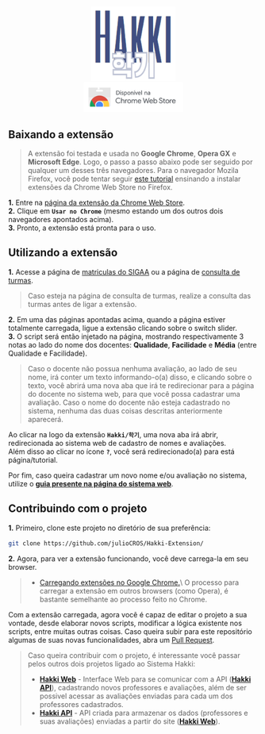 <p align = "center">
<img width="170" src="https://github.com/julioCROS/Hakki-Extension/blob/main/images/hakki_title.png"></br>
<a href="https://chrome.google.com/webstore/detail/hakki/cfeknhlenfklocphhgfgnjagagdfpdkc?hl=pt-br"><img width="200" src="https://github.com/julioCROS/Hakki-Extension/blob/main/images/extension.png"></a>
</p>

## Baixando a extensão
> A extensão foi testada e usada no **Google Chrome**, **Opera GX** e **Microsoft Edge**. Logo, o passo a passo abaixo pode ser seguido por qualquer um desses três navegadores. Para o navegador Mozila Firefox, você pode tentar seguir [este tutorial](https://olhardigital.com.br/2018/04/02/dicas-e-tutoriais/como-instalar-extensoes-do-navegador-chrome-no-firefox/) ensinando a instalar extensões da Chrome Web Store no Firefox.

**1.** Entre na [página da extensão da Chrome Web Store](https://chrome.google.com/webstore/detail/hakki/cfeknhlenfklocphhgfgnjagagdfpdkc?hl=pt-br). </br>
**2.** Clique em **`Usar no Chrome`** (mesmo estando um dos outros dois navegadores apontados acima). </br>
**3.** Pronto, a extensão está pronta para o uso.

## Utilizando a extensão
**1.** Acesse a página de [matriculas do SIGAA](https://sig.cefetmg.br/sigaa/graduacao/matricula/turmas_curriculo.jsf#) ou a página de [consulta de turmas](https://sig.cefetmg.br/sigaa/portais/discente/discente.jsf). </br>

> Caso esteja na página de consulta de turmas, realize a consulta das turmas antes de ligar a extensão.

**2.** Em uma das páginas apontadas acima, quando a página estiver totalmente carregada, ligue a extensão clicando sobre o switch slider. </br>
**3.** O script será então injetado na página, mostrando respectivamente 3 notas ao lado do nome dos docentes: **Qualidade**, **Facilidade** e **Média** (entre Qualidade e Facilidade). 

> Caso o docente não possua nenhuma avaliação, ao lado de seu nome, irá conter um texto informando-o(a) disso, e clicando sobre o texto, você abrirá uma nova aba que irá te redirecionar para a página do docente no sistema web, para que você possa cadastrar uma avaliação. Caso o nome do docente não esteja cadastrado no sistema, nenhuma das duas coisas descritas anteriormente aparecerá. </br>

Ao clicar na logo da extensão **`Hakki/학기`**, uma nova aba irá abrir, redirecionada ao sistema web de cadastro de nomes e avaliações. </br>
Além disso ao clicar no ícone **`?`**, você será redirecionado(a) para está página/tutorial. <br/>

Por fim, caso queira cadastrar um novo nome e/ou avaliação no sistema, utilize o [**guia presente na página do sistema web**](https://github.com/julioCROS/Hakki-Web).

## Contribuindo com o projeto

**1.** Primeiro, clone este projeto no diretório de sua preferência:
```bash
git clone https://github.com/julioCROS/Hakki-Extension/
```

**2.** Agora, para ver a extensão funcionando, você deve carrega-la em seu browser. 
> - [Carregando extensões no Google Chrome.](https://support.google.com/chrome/a/answer/2714278?hl=pt-BR#:~:text=Acesse%20chrome%3A%2F%2Fextensions%2F.,pasta%20do%20app%20ou%20extensão.)\
> O processo para carregar a extensão em outros browsers (como Opera), é bastante semelhante ao processo feito no Chrome.

Com a extensão carregada, agora você é capaz de editar o projeto a sua vontade, desde elaborar novos scripts, modificar a lógica existente nos scripts, entre muitas outras coisas. Caso queira subir para este repositório algumas de suas novas funcionalidades, abra um [Pull Request](https://docs.github.com/pt/pull-requests/collaborating-with-pull-requests/proposing-changes-to-your-work-with-pull-requests/creating-a-pull-request).

>Caso queira contribuir com o projeto, é interessante você passar pelos outros dois projetos ligado ao Sistema Hakki:
> - [**Hakki Web**](https://github.com/julioCROS/Hakki-Web) - Interface Web para se comunicar com a API ([**Hakki API**](https://github.com/julioCROS/Hakki-API)), cadastrando novos professores e avaliações, além de ser possivel acessar as avaliações enviadas para cada um dos professores cadastrados.
> - [**Hakki API**](https://github.com/julioCROS/Hakki-API) - API criada para armazenar os dados (professores e suas avaliações) enviadas a partir do site ([**Hakki Web**](https://github.com/julioCROS/Hakki-Web/)).
